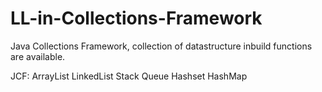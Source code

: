 # LL-in-Collections-Framework

Java Collections Framework, collection of datastructure inbuild functions are available.

JCF:
ArrayList
LinkedList
Stack
Queue
Hashset
HashMap